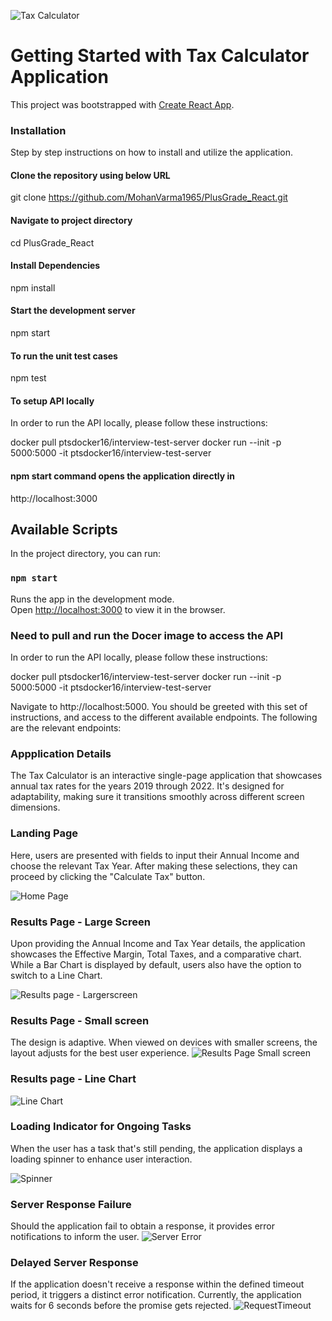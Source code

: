 ![Tax Calculator](docs/images/taxCalcOverview.gif)

# Getting Started with Tax Calculator Application

This project was bootstrapped with [Create React App](https://github.com/facebook/create-react-app).

### Installation

Step by step instructions on how to install and utilize the application.

#### Clone the repository using below URL

git clone https://github.com/MohanVarma1965/PlusGrade_React.git

#### Navigate to project directory

cd PlusGrade_React

#### Install Dependencies

npm install

#### Start the development server

npm start

#### To run the unit test cases

npm test

#### To setup API locally

In order to run the API locally, please follow these instructions:

docker pull ptsdocker16/interview-test-server
docker run --init -p 5000:5000 -it ptsdocker16/interview-test-server

#### npm start command opens the application directly in

http://localhost:3000

## Available Scripts

In the project directory, you can run:

### `npm start`

Runs the app in the development mode.\
Open [http://localhost:3000](http://localhost:3000) to view it in the browser.

### Need to pull and run the Docer image to access the API

In order to run the API locally, please follow these instructions:

docker pull ptsdocker16/interview-test-server
docker run --init -p 5000:5000 -it ptsdocker16/interview-test-server

Navigate to http://localhost:5000. You should be greeted with this set of instructions, and access to the different available endpoints. The following are the relevant endpoints:

### Appplication Details

The Tax Calculator is an interactive single-page application that showcases annual tax rates for the years 2019 through 2022. It's designed for adaptability, making sure it transitions smoothly across different screen dimensions.

### Landing Page

Here, users are presented with fields to input their Annual Income and choose the relevant Tax Year. After making these selections, they can proceed by clicking the "Calculate Tax" button.

![Home Page](docs/images/LandingPage.png)

### Results Page - Large Screen

Upon providing the Annual Income and Tax Year details, the application showcases the Effective Margin, Total Taxes, and a comparative chart. While a Bar Chart is displayed by default, users also have the option to switch to a Line Chart.

![Results page - Largerscreen](docs/images/ResultsLargeScreen.png)

### Results Page - Small screen

The design is adaptive. When viewed on devices with smaller screens, the layout adjusts for the best user experience.
![Results Page Small screen](docs/images/ResultsSmallScreen.png)

### Results page - Line Chart

![Line Chart](docs/images/LineChart.png)

### Loading Indicator for Ongoing Tasks

When the user has a task that's still pending, the application displays a loading spinner to enhance user interaction.

![Spinner](docs/images/Spinner.png)

### Server Response Failure

Should the application fail to obtain a response, it provides error notifications to inform the user.
![Server Error](docs/images/ServerError.png)

### Delayed Server Response

If the application doesn't receive a response within the defined timeout period, it triggers a distinct error notification. Currently, the application waits for 6 seconds before the promise gets rejected.
![RequestTimeout](docs/images/RequestTimeout.png)
